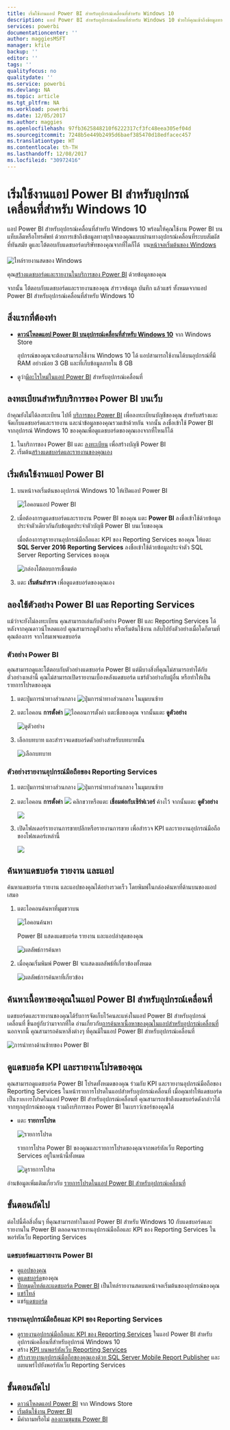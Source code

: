 ```yaml
---
title: เริ่มใช้งานแอป Power BI สำหรับอุปกรณ์เคลื่อนที่สำหรับ Windows 10
description: แอป Power BI สำหรับอุปกรณ์เคลื่อนที่สำหรับ Windows 10 ช่วยให้คุณเข้าถึงข้อมูลทางธุรกิจของตนเองแบบผ่านทางอุปกรณ์เคลื่อนที่ระบบสัมผัสที่ทันสมัยบนแท็บเล็ตหรือโทรศัพท์
services: powerbi
documentationcenter: ''
author: maggiesMSFT
manager: kfile
backup: ''
editor: ''
tags: ''
qualityfocus: no
qualitydate: ''
ms.service: powerbi
ms.devlang: NA
ms.topic: article
ms.tgt_pltfrm: NA
ms.workload: powerbi
ms.date: 12/05/2017
ms.author: maggies
ms.openlocfilehash: 97fb3625848210f6222317cf3fc48eea305ef04d
ms.sourcegitcommit: 7248b5e449b2495d6baef385470d18edfacec457
ms.translationtype: HT
ms.contentlocale: th-TH
ms.lasthandoff: 12/08/2017
ms.locfileid: "30972416"
---
```

# <a name="get-started-with-the-power-bi-mobile-app-for-windows-10"></a>เริ่มใช้งานแอป Power BI สำหรับอุปกรณ์เคลื่อนที่สำหรับ Windows 10
แอป Power BI สำหรับอุปกรณ์เคลื่อนที่สำหรับ Windows 10 พร้อมให้คุณใช้งาน Power BI บนแท็บเล็ตหรือโทรศัพท์ ด้วยการเข้าถึงข้อมูลทางธุรกิจของคุณแบบผ่านทางอุปกรณ์เคลื่อนที่ระบบสัมผัสที่ทันสมัย ดูและโต้ตอบกับแดชบอร์ดบริษัทของคุณจากที่ใดก็ได้ &#151; บน[หน้าจอเริ่มต้นของ Windows](mobile-pin-dashboard-start-screen-windows-10-phone-app.md)

![ไทล์รายงานสดของ Windows](media/mobile-windows-10-phone-app-get-started/pbi_win10_livetile.gif)

คุณ[สร้างแดชบอร์ดและรายงานในบริการของ Power BI](service-get-started.md) ด้วยข้อมูลของคุณ 

จากนั้น โต้ตอบกับแดชบอร์ดและรายงานของคุณ สำรวจข้อมูล บันทึก แล้วแชร์ ทั้งหมดจากแอป Power BI สำหรับอุปกรณ์เคลื่อนที่สำหรับ Windows 10

## <a name="first-things-first"></a>สิ่งแรกที่ต้องทำ
* [**ดาวน์โหลดแอป Power BI บนอุปกรณ์เคลื่อนที่สำหรับ Windows 10**](http://go.microsoft.com/fwlink/?LinkID=526478) จาก Windows Store
  
  อุปกรณ์ของคุณจะต้องสามารถใช้งาน Windows 10 ได้ แอปสามารถใช้งานได้บนอุปกรณ์ที่มี RAM อย่างน้อย 3 GB และที่เก็บข้อมูลภายใน 8 GB
   
* ดูว่า[มีอะไรใหม่ในแอป Power BI](mobile-whats-new-in-the-mobile-apps.md) สำหรับอุปกรณ์เคลื่อนที่

## <a name="sign-up-for-the-power-bi-service-on-the-web"></a>ลงทะเบียนสำหรับบริการของ Power BI บนเว็บ
ถ้าคุณยังไม่ได้ลงทะเบียน ไปที่ [บริการของ Power BI](http://powerbi.com/) เพื่อลงทะเบียนบัญชีของคุณ สำหรับสร้างและจัดเก็บแดชบอร์ดและรายงาน และนำข้อมูลของคุณรวมเข้าด้วยกัน จากนั้น ลงชื่อเข้าใช้ Power BI จากอุปกรณ์ Windows 10 ของคุณเพื่อดูแดชบอร์ดของคุณเองจากที่ไหนก็ได้

1. ในบริการของ Power BI แตะ [ลงทะเบียน](http://go.microsoft.com/fwlink/?LinkID=513879) เพื่อสร้างบัญชี Power BI
2. เริ่มต้น[สร้างแดชบอร์ดและรายงานของคุณเอง](service-get-started.md)

## <a name="get-started-with-the-power-bi-app"></a>เริ่มต้นใช้งานแอป Power BI
1. บนหน้าจอเริ่มต้นของอุปกรณ์ Windows 10 ให้เปิดแอป Power BI
   
   ![ไอคอนแอป Power BI](media/mobile-windows-10-phone-app-get-started/pbi_win10ph_appiconsm.png)
2. เมื่อต้องการดูแดชบอร์ดและรายงาน Power BI ของคุณ แตะ **Power BI** ลงชื่อเข้าใช้ด้วยข้อมูลประจำตัวเดียวกันกับข้อมูลประจำตัวบัญชี Power BI บนเว็บของคุณ 
   
   เมื่อต้องการดูรายงานอุปกรณ์มือถือและ KPI ของ Reporting Services ของคุณ ให้แตะ **SQL Server 2016 Reporting Services** ลงชื่อเข้าใช้ด้วยข้อมูลประจำตัว SQL Server Reporting Services ของคุณ
   
   ![กล่องโต้ตอบการเชื่อมต่อ](media/mobile-windows-10-phone-app-get-started/power-bi-windows-10-connect.png)
3. แตะ **เริ่มต้นสำรวจ** เพื่อดูแดชบอร์ดของคุณเอง

## <a name="try-the-power-bi-and-reporting-services-samples"></a>ลองใช้ตัวอย่าง Power BI และ Reporting Services
แม้ว่าจะยังไม่ลงทะเบียน คุณสามารถเล่นกับตัวอย่าง Power BI และ Reporting Services ได้ หลังจากคุณดาวน์โหลดแอป คุณสามารถดูตัวอย่าง หรือเริ่มต้นใช้งาน กลับไปยังตัวอย่างเมื่อใดก็ตามที่คุณต้องการ จากโฮมเพจแดชบอร์ด

### <a name="power-bi-samples"></a>ตัวอย่าง Power BI
คุณสามารถดูและโต้ตอบกับตัวอย่างแดชบอร์ด Power BI แต่มีบางสิ่งที่คุณไม่สามารถทำได้กับตัวอย่างเหล่านี้ คุณไม่สามารถเปิดรายงานเบื้องหลังแดชบอร์ด แชร์ตัวอย่างกับผู้อื่น หรือทำให้เป็นรายการโปรดของคุณ

1. แตะปุ่มการนำทางส่วนกลาง ![ปุ่มการนำทางส่วนกลาง](media/mobile-windows-10-phone-app-get-started/power-bi-windows-10-navigation-icon.png) ในมุมบนซ้าย
2. แตะไอคอน **การตั้งค่า** ![ไอคอนการตั้งค่า](media/mobile-windows-10-phone-app-get-started/power-bi-win10-settings-icon.png) แตะชื่อของคุณ จากนั้นแตะ **ดูตัวอย่าง**
   
   ![ดูตัวอย่าง](media/mobile-windows-10-phone-app-get-started/power-bi-win10-view-samples.png)
3. เลือกบทบาท และสำรวจแดชบอร์ดตัวอย่างสำหรับบทบาทนั้น  
   
   ![เลือกบทบาท](media/mobile-windows-10-phone-app-get-started/power-bi-win10-samples.png)

### <a name="reporting-services-mobile-report-samples"></a>ตัวอย่างรายงานอุปกรณ์มือถือของ Reporting Services
1. แตะปุ่มการนำทางส่วนกลาง ![ปุ่มการนำทางส่วนกลาง](media/mobile-windows-10-phone-app-get-started/power-bi-windows-10-navigation-icon.png) ในมุมบนซ้าย
2. แตะไอคอน **การตั้งค่า** ![](media/mobile-windows-10-phone-app-get-started/power-bi-win10-settings-icon.png) คลิกขวาหรือแตะ **เชื่อมต่อกับเซิร์ฟเวอร์** ค้างไว้ จากนั้นแตะ **ดูตัวอย่าง**
   
   ![](media/mobile-windows-10-phone-app-get-started/power-bi-win10-connect-ssrs-samples.png)
3. เปิดโฟลเดอร์รายงานการขายปลีกหรือรายงานการขาย เพื่อสำรวจ KPI และรายงานอุปกรณ์มือถือของโฟลเดอร์เหล่านี้
   
   ![](media/mobile-windows-10-phone-app-get-started/power-bi-win10-ssrs-sample-kpis.png)

## <a name="search-for-dashboards-reports-and-apps"></a>ค้นหาแดชบอร์ด รายงาน และแอป
ค้นหาแดชบอร์ด รายงาน และแอปของคุณได้อย่างรวดเร็ว โดยพิมพ์ในกล่องค้นหาที่ด้านบนของแอปเสมอ

1. แตะไอคอนค้นหาที่มุมขวาบน
   
   ![ไอคอนค้นหา](media/mobile-windows-10-phone-app-get-started/pbi_win10ph_searchbarbrdr.png)
   
   Power BI แสดงแดชบอร์ด รายงาน และแอปล่าสุดของคุณ
   
   ![ผลลัพธ์การค้นหา](media/mobile-windows-10-phone-app-get-started/pbi_win10_searchrecent.png)
2. เมื่อคุณเริ่มพิมพ์ Power BI จะแสดงผลลัพธ์ที่เกี่ยวข้องทั้งหมด
   
   ![ผลลัพธ์การค้นหาที่เกี่ยวข้อง](media/mobile-windows-10-phone-app-get-started/pbi_win10_search_m.png)

## <a name="find-your-content-in-the-power-bi-mobile-apps"></a>ค้นหาเนื้อหาของคุณในแอป Power BI สำหรับอุปกรณ์เคลื่อนที่
แดชบอร์ดและรายงานของคุณได้รับการจัดเก็บไว้คนละแห่งในแอป Power BI สำหรับอุปกรณ์เคลื่อนที่ ขึ้นอยู่กับว่ามาจากที่ใด อ่านเกี่ยวกับ[การค้นหาเนื้อหาของคุณในแอปสำหรับอุปกรณ์เคลื่อนที่](mobile-apps-find-content-mobile-devices.md) นอกจากนี้ คุณสามารถค้นหาสิ่งต่างๆ ที่คุณมีในแอป Power BI สำหรับอุปกรณ์เคลื่อนที่ 

![การนำทางด้านซ้ายของ Power BI](media/mobile-windows-10-phone-app-get-started/power-bi-win10-left-nav.png)

## <a name="view-your-favorite-dashboards-kpis-and-reports"></a>ดูแดชบอร์ด KPI และรายงานโปรดของคุณ
คุณสามารถดูแดชบอร์ด Power BI โปรดทั้งหมดของคุณ ร่วมกับ KPI และรายงานอุปกรณ์มือถือของ Reporting Services ในหน้ารายการโปรดในแอปสำหรับอุปกรณ์เคลื่อนที่ เมื่อคุณทำให้แดชบอร์ดเป็น*รายการโปรด*ในแอป Power BI สำหรับอุปกรณ์เคลื่อนที่ คุณสามารถเข้าถึงแดชบอร์ดดังกล่าวได้จากทุกอุปกรณ์ของคุณ รวมถึงบริการของ Power BI ในเบราว์เซอร์ของคุณได้ 

* แตะ **รายการโปรด**
  
   ![รายการโปรด](media/mobile-windows-10-phone-app-get-started/power-bi-win10-favorite-menu.png)
  
   รายการโปรด Power BI ของคุณและรายการโปรดของคุณจากพอร์ทัลเว็บ Reporting Services อยู่ในหน้านี้ทั้งหมด
  
   ![ดูรายการโปรด](media/mobile-windows-10-phone-app-get-started/power-bi-win10-favorites.png)

อ่านข้อมูลเพิ่มเติมเกี่ยวกับ [รายการโปรดในแอป Power BI สำหรับอุปกรณ์เคลื่อนที่](mobile-apps-favorites.md)

## <a name="next-steps"></a>ขั้นตอนถัดไป
ต่อไปนี้คือสิ่งอื่นๆ ที่คุณสามารถทำในแอป Power BI สำหรับ Windows 10 กับแดชบอร์ดและรายงานใน Power BI ตลอดจนรายงานอุปกรณ์มือถือและ KPI ของ Reporting Services ในพอร์ทัลเว็บ Reporting Services

### <a name="power-bi-dashboards-and-reports"></a>แดชบอร์ดและรายงาน Power BI
* ดู[แอปของคุณ](service-install-use-apps.md)
* ดู[แดชบอร์ด](mobile-apps-view-dashboard.md)ของคุณ
* [ปักหมุดไทล์และแดชบอร์ด Power BI](mobile-pin-dashboard-start-screen-windows-10-phone-app.md) เป็นไทล์รายงานสดบนหน้าจอเริ่มต้นของอุปกรณ์ของคุณ
* [แชร์ไทล์](mobile-share-tile-windows-10-phone-app.md)
* แชร์[แดชบอร์ด](mobile-share-dashboard-from-the-mobile-apps.md)

### <a name="reporting-services-mobile-reports-and-kpis"></a>รายงานอุปกรณ์มือถือและ KPI ของ Reporting Services
* [ดูรายงานอุปกรณ์มือถือและ KPI ของ Reporting Services](mobile-app-windows-10-ssrs-kpis-mobile-reports.md) ในแอป Power BI สำหรับอุปกรณ์เคลื่อนที่สำหรับอุปกรณ์ Windows 10
* สร้าง [KPI บนพอร์ทัลเว็บ Reporting Services](https://msdn.microsoft.com/library/mt683632.aspx)
* [สร้างรายงานอุปกรณ์มือถือของคุณเองด้วย SQL Server Mobile Report Publisher](https://msdn.microsoft.com/library/mt652547.aspx) และเผยแพร่ไปยังพอร์ทัลเว็บ Reporting Services

## <a name="next-steps"></a>ขั้นตอนถัดไป
* [ดาวน์โหลดแอป Power BI](http://go.microsoft.com/fwlink/?LinkID=526478) จาก Windows Store  
* [เริ่มต้นใช้งาน Power BI](service-get-started.md)
* มีคำถามหรือไม่ [ลองถามชุมชน Power BI](http://community.powerbi.com/)

